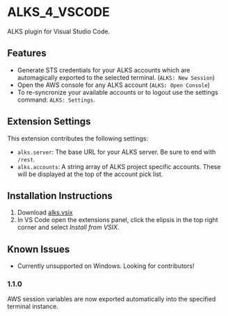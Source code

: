 # ALKS_4_VSCODE

ALKS plugin for Visual Studio Code.

## Features

- Generate STS credentials for your ALKS accounts which are automagically exported to the selected terminal. (`ALKS: New Session`)
- Open the AWS console for any ALKS account (`ALKS: Open Console`)
- To re-syncronize your available accounts or to logout use the settings command: `ALKS: Settings`.

## Extension Settings

This extension contributes the following settings:

* `alks.server`: The base URL for your ALKS server. Be sure to end with `/rest`.
* `alks.accounts`: A string array of ALKS project specific accounts. These will be displayed at the top of the account pick list.

## Installation Instructions

1. Download [alks.vsix](dist/alks.vsix)
2. In VS Code open the extensions panel, click the elipsis in the top right corner and select _Install from VSIX_.

## Known Issues

- Currently unsupported on Windows. Looking for contributors!


### 1.1.0

AWS session variables are now exported automatically into the specified terminal instance.

